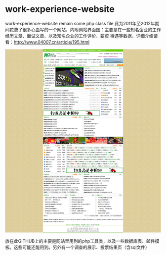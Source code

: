 # work-experience-website
work-experience-website remain some php class file
此为2011年至2012年期间花费了很多心血写的一个网站，内附网站界面图：主要是在一些知名企业的工作经历文章、面试文章、以及知名企业的工作评价、薪资
待遇等数据，详细介绍请看：http://www.04007.cn/article/195.html

<img src="https://github.com/KermitCode/work-experience-website/blob/master/%E5%90%8D%E4%BC%81%E5%B7%A5%E4%BD%9C%E7%BD%91%E9%A6%96%E9%A1%B5-%E5%90%8D%E4%BC%81%E5%B7%A5%E4%BD%9C%E7%BB%8F%E5%8E%86-%E5%90%8D%E4%BC%81%E5%BA%94%E8%81%98%E9%9D%A2%E8%AF%95%E6%84%9F%E5%8F%97-%E5%90%8D%E4%BC%81%E8%AF%84%E4%BB%B7%E6%8E%92%E5%90%8D-%E5%90%8D%E4%BC%81%E5%B7%A5%E8%B5%84%E5%BE%85%E9%81%87.png?raw=true">

放在此GITHUB上的主要是网站里用到的php工具类，以及一些数据库表、邮件模板。这些可能还能用到。另外有一个调查的展示、投票结果页（含sql文件）
